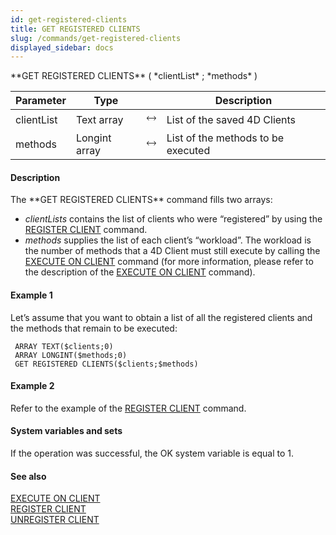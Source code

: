 ```yaml
---
id: get-registered-clients
title: GET REGISTERED CLIENTS
slug: /commands/get-registered-clients
displayed_sidebar: docs
---
```


<!--REF #_command_.GET REGISTERED CLIENTS.Syntax-->**GET REGISTERED CLIENTS** ( *clientList* ; *methods* )<!-- END REF-->
<!--REF #_command_.GET REGISTERED CLIENTS.Params-->
| Parameter | Type |  | Description |
| --- | --- | --- | --- |
| clientList | Text array | &#x1F858; | List of the saved 4D Clients |
| methods | Longint array | &#x1F858; | List of the methods to be executed |

<!-- END REF-->

#### Description 

<!--REF #_command_.GET REGISTERED CLIENTS.Summary-->The **GET REGISTERED CLIENTS** command fills two arrays:

* *clientLists* contains the list of clients who were “registered” by using the [REGISTER CLIENT](register-client.md) command.<!-- END REF-->
* *methods* supplies the list of each client’s “workload”. The workload is the number of methods that a 4D Client must still execute by calling the [EXECUTE ON CLIENT](execute-on-client.md) command (for more information, please refer to the description of the [EXECUTE ON CLIENT](execute-on-client.md) command).

#### Example 1 

Let’s assume that you want to obtain a list of all the registered clients and the methods that remain to be executed: 

```4d
 ARRAY TEXT($clients;0)
 ARRAY LONGINT($methods;0)
 GET REGISTERED CLIENTS($clients;$methods)
```

#### Example 2 

Refer to the example of the [REGISTER CLIENT](register-client.md) command.

#### System variables and sets 

If the operation was successful, the OK system variable is equal to 1.

#### See also 

[EXECUTE ON CLIENT](execute-on-client.md)  
[REGISTER CLIENT](register-client.md)  
[UNREGISTER CLIENT](unregister-client.md)  